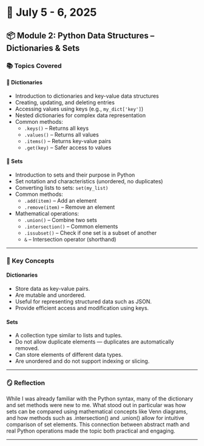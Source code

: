 # 📅 July 5 - 6, 2025
## 📦 Module 2: Python Data Structures – Dictionaries & Sets 
### 📚 Topics Covered
#### 📘 Dictionaries
- Introduction to dictionaries and key-value data structures
- Creating, updating, and deleting entries
- Accessing values using keys (e.g., `my_dict['key']`)
- Nested dictionaries for complex data representation
- Common methods:
  - `.keys()` – Returns all keys
  - `.values()` – Returns all values
  - `.items()` – Returns key-value pairs
  - `.get(key)` – Safer access to values
#### 🧮 Sets
- Introduction to sets and their purpose in Python
- Set notation and characteristics (unordered, no duplicates)
- Converting lists to sets: `set(my_list)`
- Common methods:
  - `.add(item)` – Add an element
  - `.remove(item)` – Remove an element
- Mathematical operations:
  - `.union()` – Combine two sets
  - `.intersection()` – Common elements
  - `.issubset()` – Check if one set is a subset of another
  - `&` – Intersection operator (shorthand)

---

### 🧠 Key Concepts
#### Dictionaries
- Store data as key-value pairs.
- Are mutable and unordered.
- Useful for representing structured data such as JSON.
- Provide efficient access and modification using keys.

#### Sets
- A collection type similar to lists and tuples.
- Do not allow duplicate elements — duplicates are automatically removed.
- Can store elements of different data types.
- Are unordered and do not support indexing or slicing.

---

### 🪞 Reflection
While I was already familiar with the Python syntax, many of the dictionary and set methods were new to me. 
What stood out in particular was how sets can be compared using mathematical concepts like Venn diagrams,
and how methods such as .intersection() and .union() allow for intuitive comparison of set elements. 
This connection between abstract math and real Python operations made the topic both practical and engaging.

---

